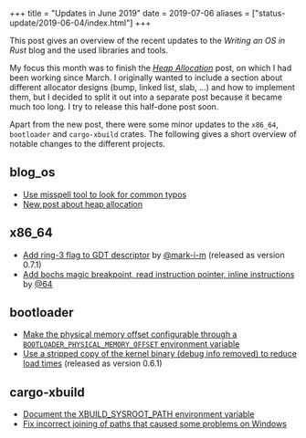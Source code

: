 +++
title = "Updates in June 2019"
date = 2019-07-06
aliases = ["status-update/2019-06-04/index.html"]
+++

This post gives an overview of the recent updates to the _Writing an OS in Rust_ blog and the used libraries and tools.

My focus this month was to finish the [_Heap Allocation_](@/edition-2/posts/10-heap-allocation/index.md) post, on which I had been working since March. I originally wanted to include a section about different allocator designs (bump, linked list, slab, …) and how to implement them, but I decided to split it out into a separate post because it became much too long. I try to release this half-done post soon.

Apart from the new post, there were some minor updates to the `x86_64`, `bootloader` and `cargo-xbuild` crates. The following gives a short overview of notable changes to the different projects.

## blog_os

- [Use misspell tool to look for common typos](https://elijah-team.github.io/programming-with-elijah/pull/617)
- [New post about heap allocation](https://elijah-team.github.io/programming-with-elijah/pull/625)

## x86_64

- [Add ring-3 flag to GDT descriptor](https://github.com/rust-osdev/x86_64/pull/77) by [@mark-i-m](https://github.com/mark-i-m) (released as version 0.7.1)
- [Add bochs magic breakpoint, read instruction pointer, inline instructions](https://github.com/rust-osdev/x86_64/pull/79) by [@64](https://github.com/64)

## bootloader

- [Make the physical memory offset configurable through a `BOOTLOADER_PHYSICAL_MEMORY_OFFSET` environment variable](https://github.com/rust-osdev/bootloader/pull/58)
- [Use a stripped copy of the kernel binary (debug info removed) to reduce load times](https://github.com/rust-osdev/bootloader/pull/59) (released as version 0.6.1)

<!-- ## Bootimage -->

## cargo-xbuild

- [Document the XBUILD_SYSROOT_PATH environment variable](https://github.com/rust-osdev/cargo-xbuild/commit/994b5e75e1a4062cf506700e0ff38d5404338a37)
- [Fix incorrect joining of paths that caused some problems on Windows](https://github.com/rust-osdev/cargo-xbuild/commit/a1ff03311dd74447e8e845b4b96f2e137850027d)
